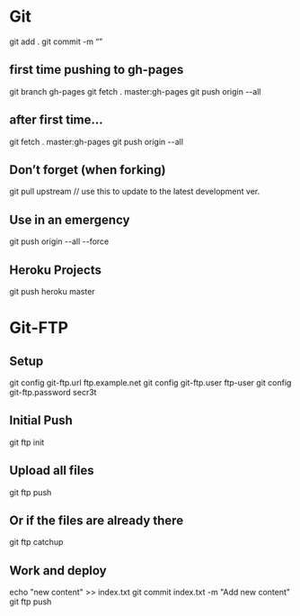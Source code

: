 # Git
git add .
git commit -m “”

## first time pushing to gh-pages
git branch gh-pages
git fetch . master:gh-pages
git push origin --all

## after first time...
git fetch . master:gh-pages
git push origin --all

## Don’t forget (when forking)
git pull upstream <develop>
// use this to update to the latest development ver.

## Use in an emergency
git push origin --all --force

## Heroku Projects
git push heroku master


# Git-FTP
## Setup
git config git-ftp.url ftp.example.net
git config git-ftp.user ftp-user
git config git-ftp.password secr3t

## Initial Push
git ftp init

## Upload all files
git ftp push

## Or if the files are already there
git ftp catchup

## Work and deploy
echo "new content" >> index.txt
git commit index.txt -m "Add new content"
git ftp push